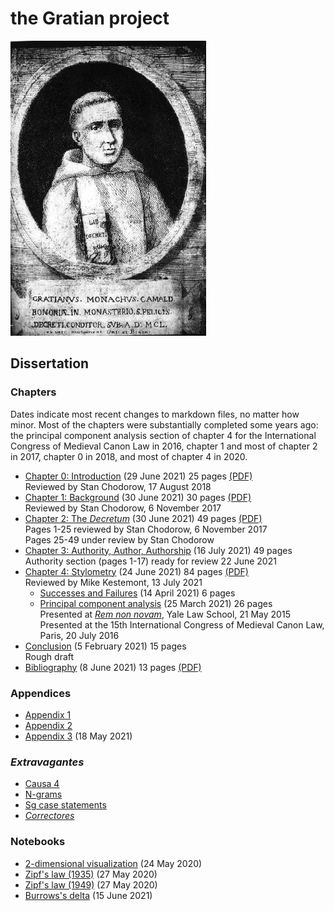 # the Gratian project

![Gratian](img/Gratian.jpg)

## Dissertation

### Chapters

Dates indicate most recent changes to markdown files, no matter how
minor. Most of the chapters were substantially completed some years
ago: the principal component analysis section of chapter 4 for the
International Congress of Medieval Canon Law in 2016, chapter 1 and
most of chapter 2 in 2017, chapter 0 in 2018, and most of chapter
4 in 2020.

- [Chapter 0: Introduction](Chapter0/chapter0.markdown) (29 June 2021) 25 pages [(PDF)](Chapter0/chapter0.pdf)\
Reviewed by Stan Chodorow, 17 August 2018
- [Chapter 1: Background](Chapter1/chapter1.markdown) (30 June 2021) 30 pages [(PDF)](Chapter1/chapter1.pdf)\
Reviewed by Stan Chodorow, 6 November 2017
- [Chapter 2: The *Decretum*](Chapter2/chapter2.markdown) (30 June 2021) 49 pages [(PDF)](Chapter2/chapter2.pdf)\
Pages 1-25 reviewed by Stan Chodorow, 6 November 2017\
Pages 25-49 under review by Stan Chodorow
- [Chapter 3: Authority, Author, Authorship](Chapter3/chapter3.markdown) (16 July 2021) 49 pages\
Authority section (pages 1-17) ready for review 22 June 2021
- [Chapter 4: Stylometry](Chapter4/chapter4.markdown) (24 June 2021) 84 pages [(PDF)](Chapter4/chapter4.pdf)\
Reviewed by Mike Kestemont, 13 July 2021
  - [Successes and Failures](Chapter4/successes.markdown) (14 April 2021) 6 pages
  - [Principal component analysis](Chapter4/pca.markdown) (25 March 2021) 26 pages\
  Presented at [*Rem non novam*](https://sites.google.com/site/remnonnovam/), Yale Law School, 21 May 2015\
  Presented at the 15th International Congress of Medieval Canon Law, Paris, 20 July 2016
- [Conclusion](Conclusion/conclusion.markdown) (5 February 2021) 15 pages\
Rough draft
- [Bibliography](bib/biblio.markdown) (8 June 2021) 13 pages [(PDF)](bib/biblio.pdf)

### Appendices

- [Appendix 1](Appendix/appendix1.markdown)
- [Appendix 2](Appendix/appendix2.markdown)
- [Appendix 3](Appendix/appendix3.markdown) (18 May 2021)

### *Extravagantes*

- [Causa 4](Extra/causa4.markdown)
- [N-grams](Extra/n-grams.markdown)
- [Sg case statements](Extra/sg.markdown)
- [*Correctores*](Extra/correctores.markdown)

### Notebooks

- [2-dimensional visualization](Notebooks/Burrows/Visualization.ipynb) (24 May 2020)
- [Zipf's law (1935)](Notebooks/Zipf/Zipf35.ipynb) (27 May 2020)
- [Zipf's law (1949)](Notebooks/Zipf/Zipf49.ipynb) (27 May 2020)
- [Burrows's delta](Notebooks/Burrows/Burrows.ipynb) (15 June 2021)
